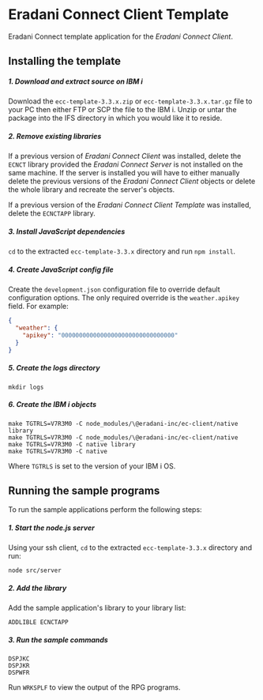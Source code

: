 # Eradani Connect Client Template

Eradani Connect template application for the *Eradani Connect Client*.

## Installing the template

##### 1. Download and extract source on IBM i

Download the `ecc-template-3.3.x.zip` or `ecc-template-3.3.x.tar.gz` file to your PC then either FTP or SCP the file to the IBM i. Unzip or untar the package into the IFS directory in which you would like it to reside.

##### 2. Remove existing libraries

If a previous version of *Eradani Connect Client* was installed, delete the `ECNCT` library provided the *Eradani Connect Server* is not installed on the same machine. If the server is installed you will have to either manually delete the previous versions of the *Eradani Connect Client* objects or delete the whole library and recreate the server's objects.

If a previous version of the *Eradani Connect Client Template* was installed, delete the `ECNCTAPP` library.

##### 3. Install JavaScript dependencies

`cd` to the extracted `ecc-template-3.3.x` directory and run `npm install`.

##### 4.  Create JavaScript config file

Create the `development.json` configuration file to override default configuration options. The only required override is the `weather.apikey` field. For example:

```json
{
  "weather": {
    "apikey": "00000000000000000000000000000000"
  }
}
```

##### 5. Create the logs directory

`mkdir logs`

##### 6. Create the IBM i objects

```shell
make TGTRLS=V7R3M0 -C node_modules/\@eradani-inc/ec-client/native library
make TGTRLS=V7R3M0 -C node_modules/\@eradani-inc/ec-client/native
make TGTRLS=V7R3M0 -C native library
make TGTRLS=V7R3M0 -C native
```

Where `TGTRLS` is set to the version of your IBM i OS.

## Running the sample programs

To run the sample applications perform the following steps:

##### 1. Start the node.js server

Using your ssh client, `cd` to the extracted `ecc-template-3.3.x` directory and run:

```shell
node src/server
```

##### 2. Add the library

Add the sample application's library to your library list:

```
ADDLIBLE ECNCTAPP
```

##### 3. Run the sample commands

```
DSPJKC
DSPJKR
DSPWFR
```

Run `WRKSPLF` to view the output of the RPG programs.
